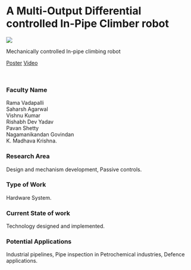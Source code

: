 # A Multi-Output Differential controlled In-Pipe Climber robot

![](08.%20A%20Multi-Output%20Differential%20controlled%20In-Pipe%20Climber%20robot.png)

Mechanically controlled In-pipe climbing robot

[Poster](08.%20A%20Multi-Output%20Differential%20controlled%20In-Pipe%20Climber%20robot.pdf)
[Video](https://rndshowcase.iiit.ac.in/tto/TTO_website_data/Videos/217.mp4)

<br>


### Faculty Name

Rama Vadapalli<br>
Saharsh Agarwal<br>
Vishnu Kumar<br>
Rishabh Dev Yadav<br>
Pavan Shetty<br>
Nagamanikandan Govindan<br>
K. Madhava Krishna.


### Research Area

Design and mechanism development, Passive controls.


### Type of Work

Hardware System.


### Current State of work

Technology designed and implemented.


### Potential Applications

Industrial pipelines, Pipe inspection in Petrochemical industries, Defence applications.
